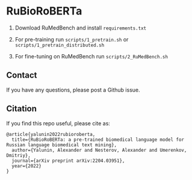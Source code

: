 
# RuBioRoBERTa

1. Download RuMedBench and install `requirements.txt`

2. For pre-training run `scripts/1_pretrain.sh` or `scripts/1_pretrain_distributed.sh`

3. For fine-tuning on RuMedBench run `scripts/2_RuMedBench.sh`

## Contact
If you have any questions, please post a Github issue.

## Citation
If you find this repo useful, please cite as:
```
@article{yalunin2022rubioroberta,
  title={RuBioRoBERTa: a pre-trained biomedical language model for Russian language biomedical text mining},
  author={Yalunin, Alexander and Nesterov, Alexander and Umerenkov, Dmitriy},
  journal={arXiv preprint arXiv:2204.03951},
  year={2022}
}

```
